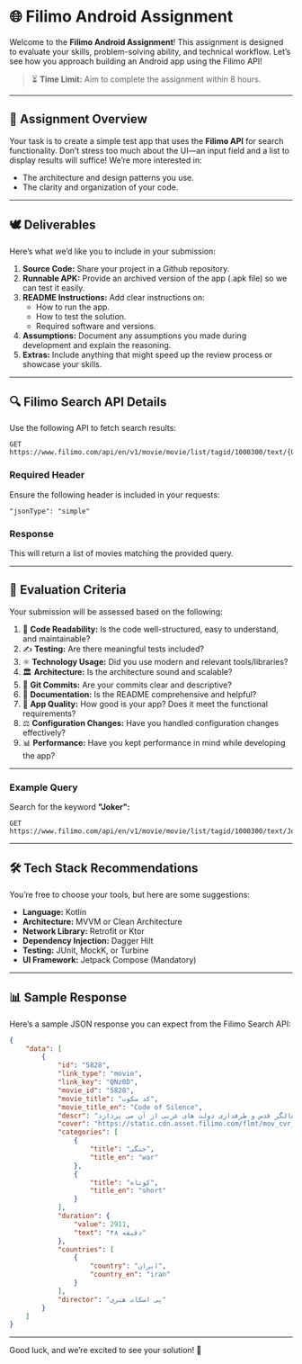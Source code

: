 # 🌐 Filimo Android Assignment

Welcome to the **Filimo Android Assignment**! This assignment is designed to evaluate your skills, problem-solving ability, and technical workflow. Let’s see how you approach building an Android app using the Filimo API! 

> ⏳ **Time Limit:** Aim to complete the assignment within 8 hours.

---

## 📖 Assignment Overview

Your task is to create a simple test app that uses the **Filimo API** for search functionality. Don’t stress too much about the UI—an input field and a list to display results will suffice! We’re more interested in:

- The architecture and design patterns you use.
- The clarity and organization of your code.

---

## 🕊️ Deliverables

Here’s what we’d like you to include in your submission:

1. **Source Code:** Share your project in a Github repository.
2. **Runnable APK:** Provide an archived version of the app (.apk file) so we can test it easily.
3. **README Instructions:** Add clear instructions on:
   - How to run the app.
   - How to test the solution.
   - Required software and versions.
4. **Assumptions:** Document any assumptions you made during development and explain the reasoning.
5. **Extras:** Include anything that might speed up the review process or showcase your skills.

---

## 🔍 Filimo Search API Details

Use the following API to fetch search results:

```http
GET https://www.filimo.com/api/en/v1/movie/movie/list/tagid/1000300/text/{Query}/sug/on
```

### Required Header
Ensure the following header is included in your requests:

```
"jsonType": "simple"
```

### Response
This will return a list of movies matching the provided query.

---

## 🎨 Evaluation Criteria

Your submission will be assessed based on the following:

1. 🔖 **Code Readability:** Is the code well-structured, easy to understand, and maintainable?
2. ✍️ **Testing:** Are there meaningful tests included?
3. ⚛️ **Technology Usage:** Did you use modern and relevant tools/libraries?
4. 🏛️ **Architecture:** Is the architecture sound and scalable?
5. 🔖 **Git Commits:** Are your commits clear and descriptive?
6. 🔬 **Documentation:** Is the README comprehensive and helpful?
7. 🎡 **App Quality:** How good is your app? Does it meet the functional requirements?
8. ⚖️ **Configuration Changes:** Have you handled configuration changes effectively?
9. 📊 **Performance:** Have you kept performance in mind while developing the app?

---


### Example Query
Search for the keyword **"Joker":**
```http
GET https://www.filimo.com/api/en/v1/movie/movie/list/tagid/1000300/text/Joker/sug/on
```

---

## 🛠️ Tech Stack Recommendations

You’re free to choose your tools, but here are some suggestions:

- **Language:** Kotlin
- **Architecture:** MVVM or Clean Architecture
- **Network Library:** Retrofit or Ktor
- **Dependency Injection:** Dagger Hilt
- **Testing:** JUnit, MockK, or Turbine
- **UI Framework:** Jetpack Compose (Mandatory)

---

## 📊 Sample Response

Here’s a sample JSON response you can expect from the Filimo Search API:

```json
{
    "data": [
        {
            "id": "5828",
            "link_type": "movie",
            "link_key": "QNz0D",
            "movie_id": "5828",
            "movie_title": "کد سکوت",
            "movie_title_en": "Code of Silence‏",
            "descr": "کد سکوت، به معرفی ماهیت رژیم اشغالگر قدس و طرفداری دولت های غربی از آن می پردازد.",
            "cover": "https://static.cdn.asset.filimo.com/flmt/mov_cvr_5828_2207.jpg?width=2560&quality=90&sharpen=50&secret=LeNbgo1pRhV_2PsrdgPJ6w",
            "categories": [
                {
                    "title": "جنگی",
                    "title_en": "war"
                },
                {
                    "title": "کوتاه",
                    "title_en": "short"
                }
            ],
            "duration": {
                "value": 2911,
                "text": "۴۸ دقیقه"
            },
            "countries": [
                {
                    "country": "ایران",
                    "country_en": "iran"
                }
            ],
            "director": "پی اسکات هنری"
        }
    ]
}
```

---

Good luck, and we’re excited to see your solution! 🎩


